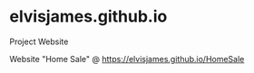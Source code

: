 # elvisjames.github.io

Project Website

Website "Home Sale" @ https://elvisjames.github.io/HomeSale
